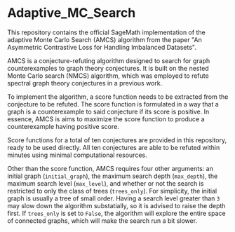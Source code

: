 # Adaptive_MC_Search

This repository contains the official SageMath implementation of the adaptive Monte Carlo Search (AMCS) algorithm from the paper "An Asymmetric Contrastive Loss for Handling Imbalanced Datasets".

AMCS is a conjecture-refuting algorithm designed to search for graph counterexamples to graph theory conjectures. It is built on the nested Monte Carlo search (NMCS) algorithm, which was employed to refute spectral graph theory conjectures in a previous work.

To implement the algorithm, a score function needs to be extracted from the conjecture to be refuted. The score function is formulated in a way that a graph is a counterexample to said conjecture if its score is positive. In essence, AMCS is aims to maximize the score function to produce a counterexample having positive score.

Score functions for a total of ten conjectures are provided in this repository, ready to be used directly. All ten conjectures are able to be refuted within minutes using minimal computational resources.

Other than the score function, AMCS requires four other arguments: an initial graph (`initial_graph`), the maximum search depth (`max_depth`), the maximum search level (`max_level`), and whether or not the search is restricted to only the class of trees (`trees_only`). For simplicity, the initial graph is usually a tree of small order. Having a search level greater than `3` may slow down the algorithm substatially, so it is advised to raise the depth first. If `trees_only` is set to `False`, the algorithm will explore the entire space of connected graphs, which will make the search run a bit slower.
